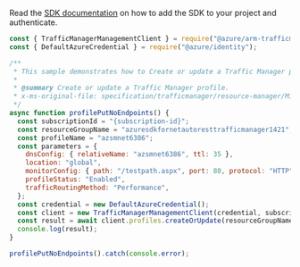 Read the [SDK documentation](https://github.com/Azure/azure-sdk-for-js/blob/%40azure%2Farm-trafficmanager_6.0.1/sdk/trafficmanager/arm-trafficmanager/README.md) on how to add the SDK to your project and authenticate.

```javascript
const { TrafficManagerManagementClient } = require("@azure/arm-trafficmanager");
const { DefaultAzureCredential } = require("@azure/identity");

/**
 * This sample demonstrates how to Create or update a Traffic Manager profile.
 *
 * @summary Create or update a Traffic Manager profile.
 * x-ms-original-file: specification/trafficmanager/resource-manager/Microsoft.Network/stable/2018-08-01/examples/Profile-PUT-NoEndpoints.json
 */
async function profilePutNoEndpoints() {
  const subscriptionId = "{subscription-id}";
  const resourceGroupName = "azuresdkfornetautoresttrafficmanager1421";
  const profileName = "azsmnet6386";
  const parameters = {
    dnsConfig: { relativeName: "azsmnet6386", ttl: 35 },
    location: "global",
    monitorConfig: { path: "/testpath.aspx", port: 80, protocol: "HTTP" },
    profileStatus: "Enabled",
    trafficRoutingMethod: "Performance",
  };
  const credential = new DefaultAzureCredential();
  const client = new TrafficManagerManagementClient(credential, subscriptionId);
  const result = await client.profiles.createOrUpdate(resourceGroupName, profileName, parameters);
  console.log(result);
}

profilePutNoEndpoints().catch(console.error);
```
